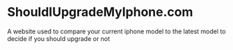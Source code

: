 # ShouldIUpgradeMyIphone.com
A website used to compare your current iphone model to the latest model to decide if you should upgrade or not
